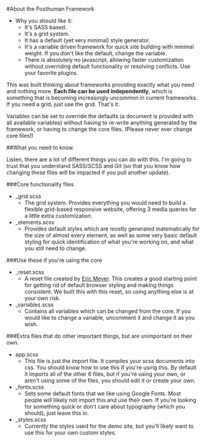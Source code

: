 #About the Posthuman Framework

* Why you should like it:
  * It's SASS based. 
  * It's a grid system.
  * It has a default (yet very minimal) style generator.
  * It's a variable driven framework for quick site building with minimal weight. If you don't like the default, change the variable.
  * There is absolutely no javascript, allowing faster customization without overriding default functionality or resolving conflicts. Use your favorite plugins.
    
This was built thinking about frameworks providing exactly what you need and nothing more. **Each file can be used independently**, which is something that is becoming increasingly uncommon in current frameworks. If you need a grid, just use the grid. That's it. 

Variables can be set to override the defaults (a document is provided with all available variables) without having to re-write anything generated by the framework, or having to change the core files. (Please never ever change core files!)

##What you need to know.

Listen, there are a lot of different things you can do with this. I'm going to trust that you understand SASS/SCSS and Git (so that you know how changing these files will be impacted if you pull another update).

###Core functionality files
* _grid.scss
  * The grid system. Provides everything you would need to build a flexible grid-based responsive website, offering 3 media queries for a little extra customization.
* _elements.scss
  * Provides default styles which are mostly generated matematically for the size of almost every element, as well as some very basic default styling for quick identification of what you're working on, and what you still need to change.
  
###Use these if you're using the core
* _reset.scss
  * A reset file created by [Eric Meyer](http://meyerweb.com/eric/tools/css/reset/). This creates a good starting point for getting rid of default browser styling and making things consistent. We built this with this reset, so using anything else is at your own risk. 
* _variables.scss
  * Contains all variables which can be changed from the core. If you would like to change a variable, uncomment it and change it as you wish.
  
###Extra files that do other important things, but are unimportant on their own.
* app.scss
  * This file is just the import file. It compiles your scss documents into css. You should know how to use this if you're using this. By default it imports all of the other 6 files, but if you're using your own, or aren't using some of the files, you should edit it or create your own.
* _fonts.scss
  * Sets some default fonts that we like using Google Fonts. Most people will liikely not import this and use their own. If you're looking for something quick or don't care about typography (which you should), just leave this in.
* _styles.scss
  * Currently the styles used for the demo site, but you'll likely want to use this for your own custom styles.